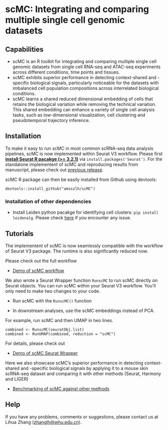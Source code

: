 # scMC: Integrating and comparing multiple single cell genomic datasets

## Capabilities
- scMC is an R toolkit for integrating and comparing multiple single cell genomic datasets from single cell RNA-seq and ATAC-seq experiments across different conditions, time points and tissues. 
- scMC exhibits superior performance in detecting context-shared and -specific biological signals, particularly noticeable for the datasets with imbalanced cell population compositions across interrelated biological conditions. 
- scMC learns a shared reduced dimensional embedding of cells that retains the biological variation while removing the technical variation. This shared embedding can enhance a variety of single cell analysis tasks, such as low-dimensional visualization, cell clustering and pseudotemporal trajectory inference. 

## Installation
To make it easy to run scMC in most common scRNA-seq data analysis pipelines, scMC is now implemented within Seurat V3 workflow. Please first **[install Seurat R pacakge (>= 3.2.1)](https://satijalab.org/seurat/install.html)** via ```install.packages('Seurat')```. For the standalone implementent of scMC and reproducing results from manuscript, please check out [previous release](http://doi.org/10.5281/zenodo.4395119).

scMC R package can then be easily installed from Github using devtools:  

```
devtools::install_github("amsszlh/scMC")
```
 
### Installation of other dependencies
- Install Leiden python pacakge for identifying cell clusters: ```pip install leidenalg```. Please check [here](https://github.com/vtraag/leidenalg) if you encounter any issue.


## Tutorials
The implementent of scMC is now seamlessly compatible with the workflow of Seurat V3 package. The runtime is also significantly reduced now. 

Please check out the full workflow

- [Demo of scMC workflow](https://htmlpreview.github.io/?https://github.com/amsszlh/scMC/blob/master/tutorial/demo_scMC_dermis.html)

We also wrote a Seurat Wrapper function `RunscMC` to run scMC directly on Seurat objects. You can run scMC within your Seurat V3 workflow. You'll only need to make two changes to your code.

- Run scMC with the `RunscMC()` function

- In downstream analyses, use the scMC embeddings instead of PCA.

For example, run scMC and then UMAP in two lines.

```
combined <- RunscMC(seuratObj.list)
combined <- RunUMAP(combined, reduction = "scMC")
```

For details, please check out

- [Demo of scMC Seurat Wrapper](https://htmlpreview.github.io/?https://github.com/amsszlh/scMC/blob/master/tutorial/demo_scMC_Seurat_Wrapper_dermis.html)


Here we also showcase scMC’s superior performance in detecting context-shared and -specific biological signals by applying it to a mouse skin scRNA-seq dataset and comparing it with other methods (Seurat, Harmony and LIGER)

- [Benchmarking of scMC against other methods](https://htmlpreview.github.io/?https://github.com/amsszlh/scMC/blob/master/tutorial/benchmark_against_other_methods.html)


## Help
If you have any problems, comments or suggestions, please contact us at Lihua Zhang (zhanglh@whu.edu.cn).


